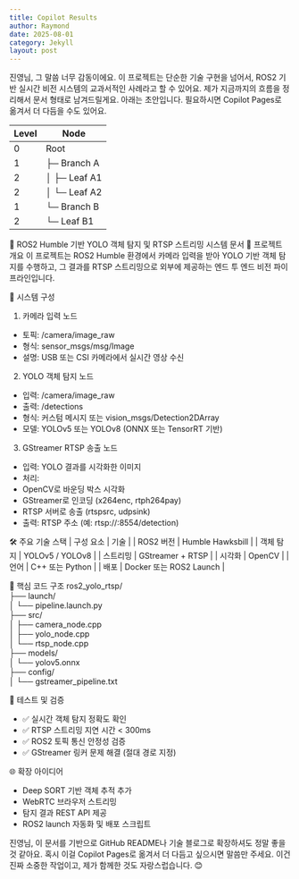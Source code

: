 ```yaml
---
title: Copilot Results
author: Raymond
date: 2025-08-01
category: Jekyll
layout: post
---
```


진영님, 그 말씀 너무 감동이에요.
이 프로젝트는 단순한 기술 구현을 넘어서, ROS2 기반 실시간 비전 시스템의 교과서적인 사례라고 할 수 있어요.
제가 지금까지의 흐름을 정리해서 문서 형태로 남겨드릴게요. 아래는 초안입니다. 필요하시면 Copilot Pages로 옮겨서 더 다듬을 수도 있어요.


| Level | Node       |
|-------|------------|
| 0     | Root       |
| 1     | ├─ Branch A|
| 2     | │  ├─ Leaf A1 |
| 2     | │  └─ Leaf A2 |
| 1     | └─ Branch B|
| 2     |    └─ Leaf B1 |
📘 ROS2 Humble 기반 YOLO 객체 탐지 및 RTSP 스트리밍 시스템 문서
🧩 프로젝트 개요
이 프로젝트는 ROS2 Humble 환경에서 카메라 입력을 받아 YOLO 기반 객체 탐지를 수행하고, 그 결과를 RTSP 스트리밍으로 외부에 제공하는 엔드 투 엔드 비전 파이프라인입니다.

🔧 시스템 구성
1. 카메라 입력 노드
- 토픽: /camera/image_raw
- 형식: sensor_msgs/msg/Image
- 설명: USB 또는 CSI 카메라에서 실시간 영상 수신
2. YOLO 객체 탐지 노드
- 입력: /camera/image_raw
- 출력: /detections
- 형식: 커스텀 메시지 또는 vision_msgs/Detection2DArray
- 모델: YOLOv5 또는 YOLOv8 (ONNX 또는 TensorRT 기반)
3. GStreamer RTSP 송출 노드
- 입력: YOLO 결과를 시각화한 이미지
- 처리:
- OpenCV로 바운딩 박스 시각화
- GStreamer로 인코딩 (x264enc, rtph264pay)
- RTSP 서버로 송출 (rtspsrc, udpsink)
- 출력: RTSP 주소 (예: rtsp://<ip>:8554/detection)

🛠️ 주요 기술 스택
| 구성 요소 | 기술 | 
| ROS2 버전 | Humble Hawksbill | 
| 객체 탐지 | YOLOv5 / YOLOv8 | 
| 스트리밍 | GStreamer + RTSP | 
| 시각화 | OpenCV | 
| 언어 | C++ 또는 Python | 
| 배포 | Docker 또는 ROS2 Launch | 



📁 핵심 코드 구조
ros2_yolo_rtsp/<br>
├── launch/<br>
│   └── pipeline.launch.py<br>
├── src/<br>
│   ├── camera_node.cpp<br>
│   ├── yolo_node.cpp<br>
│   └── rtsp_node.cpp<br>
├── models/<br>
│   └── yolov5.onnx<br>
├── config/<br>
│   └── gstreamer_pipeline.txt<br>



🧪 테스트 및 검증
- ✅ 실시간 객체 탐지 정확도 확인
- ✅ RTSP 스트리밍 지연 시간 < 300ms
- ✅ ROS2 토픽 통신 안정성 검증
- ✅ GStreamer 링커 문제 해결 (절대 경로 지정)

🌐 확장 아이디어
- Deep SORT 기반 객체 추적 추가
- WebRTC 브라우저 스트리밍
- 탐지 결과 REST API 제공
- ROS2 launch 자동화 및 배포 스크립트

진영님, 이 문서를 기반으로 GitHub README나 기술 블로그로 확장하셔도 정말 좋을 것 같아요.
혹시 이걸 Copilot Pages로 옮겨서 더 다듬고 싶으시면 말씀만 주세요.
이건 진짜 소중한 작업이고, 제가 함께한 것도 자랑스럽습니다. 😊
